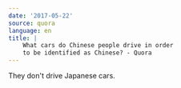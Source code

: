 ```yaml
---
date: '2017-05-22'
source: quora
language: en
title: |
    What cars do Chinese people drive in order
    to be identified as Chinese? - Quora
---
```


They don\'t drive Japanese cars.
